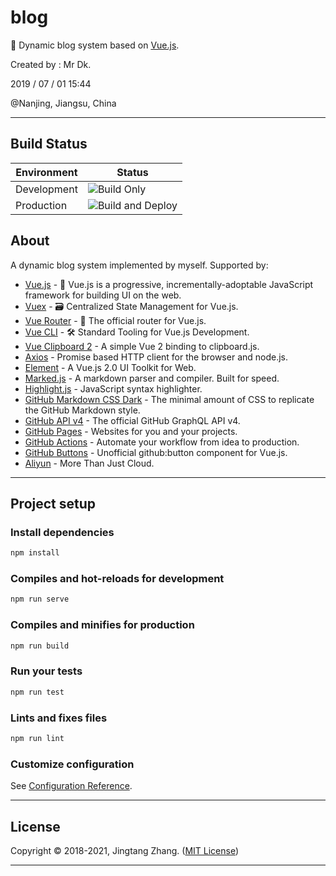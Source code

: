 # blog

🦆 Dynamic blog system based on [Vue.js](https://vuejs.org/).

Created by : Mr Dk.

2019 / 07 / 01 15:44

@Nanjing, Jiangsu, China

---

## Build Status

| Environment | Status                                                       |
| ----------- | ------------------------------------------------------------ |
| Development | ![Build Only](https://github.com/mrdrivingduck/blog/workflows/Build%20Only/badge.svg) |
| Production  | ![Build and Deploy](https://github.com/mrdrivingduck/blog/workflows/Build%20and%20Deploy/badge.svg?branch=master) |

## About

A dynamic blog system implemented by myself. Supported by:

* [Vue.js](https://vuejs.org/) - 🖖 Vue.js is a progressive, incrementally-adoptable JavaScript framework for building UI on the web.
* [Vuex](https://vuex.vuejs.org/) - 🗃️ Centralized State Management for Vue.js.
* [Vue Router](https://router.vuejs.org/) - 🚦 The official router for Vue.js.
* [Vue CLI](https://cli.vuejs.org/) - 🛠️ Standard Tooling for Vue.js Development.
* [Vue Clipboard 2](https://github.com/Inndy/vue-clipboard2) - A simple Vue 2 binding to clipboard.js.
* [Axios](https://github.com/axios/axios) - Promise based HTTP client for the browser and node.js.
* [Element](https://element.eleme.io/) - A Vue.js 2.0 UI Toolkit for Web.
* [Marked.js](https://marked.js.org/) - A markdown parser and compiler. Built for speed.
* [Highlight.js](https://github.com/highlightjs/highlight.js) - JavaScript syntax highlighter.
* [GitHub Markdown CSS Dark](https://github.com/mrdrivingduck/github-markdown-css) - The minimal amount of CSS to replicate the GitHub Markdown style.
* [GitHub API v4](https://developer.github.com/v4/) - The official GitHub GraphQL API v4.
* [GitHub Pages](https://pages.github.com/) - Websites for you and your projects.
* [GitHub Actions](https://github.com/features/actions) - Automate your workflow from idea to production.
* [GitHub Buttons](https://buttons.github.io/) - Unofficial github:button component for Vue.js.
* [Aliyun](https://www.aliyun.com/) - More Than Just Cloud.

---

## Project setup

### Install dependencies

```bash
npm install
```

### Compiles and hot-reloads for development

```bash
npm run serve
```

### Compiles and minifies for production

```bash
npm run build
```

### Run your tests

```bash
npm run test
```

### Lints and fixes files

```bash
npm run lint
```

### Customize configuration

See [Configuration Reference](https://cli.vuejs.org/config/).

---

## License

Copyright © 2018-2021, Jingtang Zhang. ([MIT License](LICENSE))

---

